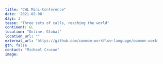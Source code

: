 ```yaml
---
title: "CWL Mini-Conference"
date: '2021-02-08'
days: 3
tease: "Three sets of calls, reaching the world"
continent: GL
location: "Online, Global"
location_url: ""
external_url: "https://github.com/common-workflow-language/common-workflow-language/wiki/2021-CWL-Mini-Conference"
gtn: false
contact: "Michael Crusoe"
image: 
---
```

